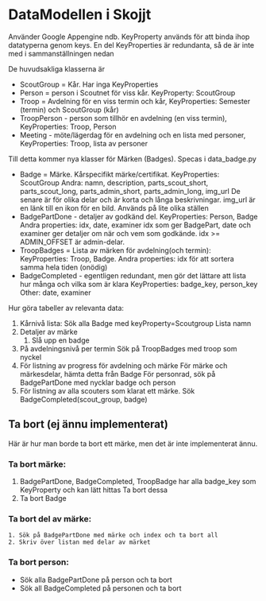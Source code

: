 # DataModellen i Skojjt

Använder Google Appengine ndb.
KeyProperty används för att binda ihop datatyperna genom keys.
En del KeyProperties är redundanta, så de är inte med i sammanställningen nedan

De huvudsakliga klasserna är

* ScoutGroup = Kår. Har inga KeyProperties
* Person = person i Scoutnet för viss kår. KeyProperty: ScoutGroup
* Troop = Avdelning för en viss termin och kår, KeyProperties: Semester (termin) och ScoutGroup (kår)
* TroopPerson - person som tillhör en avdelning (en viss termin), KeyProperties: Troop, Person
* Meeting - möte/lägerdag för en avdelning och en lista med personer, KeyProperties: Troop, lista av personer

Till detta kommer nya klasser för Märken (Badges).
Specas i data_badge.py

* Badge = Märke. Kårspecifikt märke/certifikat.
  KeyProperties: ScoutGroup
  Andra: namn, description, parts_scout_short, parts_scout_long, parts_admin_short, parts_admin_long, img_url
  De senare är för olika delar och är korta och långa beskrivningar.
  img_url är en länk till en ikon för en bild. Används på lite olika ställen
* BadgePartDone - detaljer av godkänd del.
  KeyProperties: Person, Badge
  Andra properties: idx, date, examiner
  idx som ger BadgePart, date och examiner ger
  detaljer om när och vem som godkände. idx >= ADMIN_OFFSET är admin-delar.
* TroopBadges = Lista av märken för avdelning(och termin):
  KeyProperties: Troop, Badge.
  Andra properties: idx för att sortera samma hela tiden (onödig)
* BadgeCompleted - egentligen redundant, men gör det lättare
  att lista hur många och vilka som är klara
  KeyProperties: badge_key, person_key
  Other: date, examiner


Hur göra tabeller av relevanta data:

1. Kårnivå lista:
    Sök alla Badge med keyProperty=Scoutgroup
    Lista namn
2. Detaljer av märke
   1. Slå upp en badge
3. På avdelningsnivå per termin
    Sök på TroopBadges med troop som nyckel
4. För listning av progress för avdelning och märke
   För märke och märkesdelar, hämta detta från Badge
   För personrad, sök på BadgePartDone med nycklar badge och person
5. För listning av alla scouters som klarat ett märke.
   Sök BadgeCompleted(scout_group, badge)

## Ta bort (ej ännu implementerat)
Här är hur man borde ta bort ett märke, men det är inte implementerat ännu.

### Ta bort märke:

   1. BadgePartDone, BadgeCompleted, TroopBadge
      har alla badge_key som KeyProperty och kan lätt hittas
      Ta bort dessa
   2. Ta bort Badge

### Ta bort del av märke:

    1. Sök på BadgePartDone med märke och index och ta bort all
    2. Skriv över listan med delar av märket

### Ta bort person:
   * Sök alla BadgePartDone på person och ta bort
   * Sök all BadgeCompleted på personen och ta bort